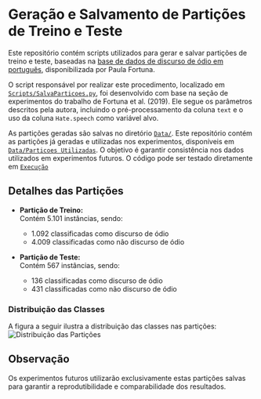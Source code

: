 # Geração e Salvamento de Partições de Treino e Teste

Este repositório contém scripts utilizados para gerar e salvar partições de treino e teste, baseadas na [base de dados de discurso de ódio em português](https://github.com/paulafortuna/Portuguese-Hate-Speech-Dataset), disponibilizada por Paula Fortuna.

O script responsável por realizar este procedimento, localizado em [`Scripts/SalvaParticoes.py`](https://github.com/Carlosbera7/SalvarParticoes/blob/main/Scripts/SalvaParticoes.py), foi desenvolvido com base na seção de experimentos do trabalho de Fortuna et al. (2019). Ele segue os parâmetros descritos pela autora, incluindo o pré-processamento da coluna `text` e o uso da coluna `Hate.speech` como variável alvo.

As partições geradas são salvas no diretório [`Data/`](https://github.com/Carlosbera7/SalvarParticoes/tree/main/Data). Este repositório contém as partições já geradas e utilizadas nos experimentos, disponíveis em [`Data/Particoes Utilizadas`](https://github.com/Carlosbera7/SalvarParticoes/tree/main/Data/Particoes%20Utilizadas). O objetivo é garantir consistência nos dados utilizados em experimentos futuros. O código pode ser testado diretamente em [`Execução`](https://obscure-xylophone-wrr9q4j5v525g6.github.dev/)

## Detalhes das Partições

- **Partição de Treino:**  
  Contém 5.101 instâncias, sendo:  
  - 1.092 classificadas como discurso de ódio  
  - 4.009 classificadas como não discurso de ódio  

- **Partição de Teste:**  
  Contém 567 instâncias, sendo:  
  - 136 classificadas como discurso de ódio  
  - 431 classificadas como não discurso de ódio  

### Distribuição das Classes
A figura a seguir ilustra a distribuição das classes nas partições:  
![Distribuição das Partições](https://github.com/user-attachments/assets/b3efd3eb-8b77-42c8-8c40-7b90d9fef00b)

## Observação
Os experimentos futuros utilizarão exclusivamente estas partições salvas para garantir a reprodutibilidade e comparabilidade dos resultados.  
